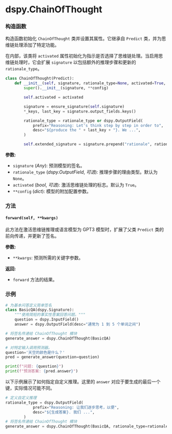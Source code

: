 # dspy.ChainOfThought

### 构造函数

构造函数初始化 `ChainOfThought` 类并设置其属性。它继承自 `Predict` 类，并为思维链处理添加了特定功能。

在内部，该类将 `activated` 属性初始化为指示是否选择了思维链处理。当启用思维链处理时，它会扩展 `signature` 以包括额外的推理步骤和更新的 `rationale_type`。

```python
class ChainOfThought(Predict):
    def __init__(self, signature, rationale_type=None, activated=True, **config):
        super().__init__(signature, **config)

        self.activated = activated

        signature = ensure_signature(self.signature)
        *_keys, last_key = signature.output_fields.keys()

        rationale_type = rationale_type or dspy.OutputField(
            prefix="Reasoning: Let's think step by step in order to",
            desc="${produce the " + last_key + "}. We ...",
        )

        self.extended_signature = signature.prepend("rationale", rationale_type, type_=str)
```

**参数:**
- `signature` (_Any_): 预测模型的签名。
- `rationale_type` (_dspy.OutputField_, _可选_): 推理步骤的理由类型。默认为 `None`。
- `activated` (_bool_, _可选_): 激活思维链处理的标志。默认为 `True`。
- `**config` (_dict_): 模型的附加配置参数。

### 方法

#### `forward(self, **kwargs)`

此方法在激活思维链推理或语言模型为 GPT3 模型时，扩展了父类 `Predict` 类的前向传递，并更新了签名。

**参数:**
- `**kwargs`: 预测所需的关键字参数。

**返回:**
- `forward` 方法的结果。

### 示例

```python
# 为基本问答定义简单签名
class BasicQA(dspy.Signature):
    """使用简短的事实性答案回答问题。"""
    question = dspy.InputField()
    answer = dspy.OutputField(desc="通常为 1 到 5 个单词之间")

# 将签名传递给 ChainOfThought 模块
generate_answer = dspy.ChainOfThought(BasicQA)

# 对特定输入调用预测器。
question='天空的颜色是什么？'
pred = generate_answer(question=question)

print(f"问题: {question}")
print(f"预测答案: {pred.answer}")
```

以下示例展示了如何指定自定义推理。这里的 `answer` 对应于要生成的最后一个键，实际情况可能不同。

```python
# 定义自定义推理
rationale_type = dspy.OutputField(
            prefix="Reasoning: 让我们逐步思考，以便",
            desc="${生成答案}. 我们 ...",
        )
# 将签名传递给 ChainOfThought 模块
generate_answer = dspy.ChainOfThought(BasicQA, rationale_type=rationale_type)
```